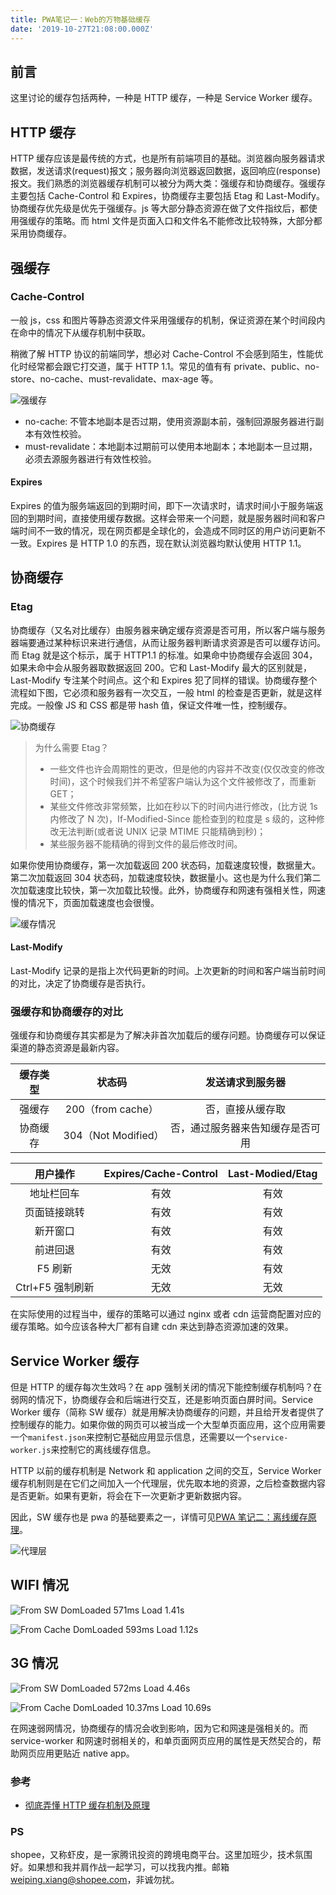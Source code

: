 ```yaml
---
title: PWA笔记一：Web的万物基础缓存
date: '2019-10-27T21:08:00.000Z'
---
```


## 前言

这里讨论的缓存包括两种，一种是 HTTP 缓存，一种是 Service Worker 缓存。

## HTTP 缓存

HTTP 缓存应该是最传统的方式，也是所有前端项目的基础。浏览器向服务器请求数据，发送请求(request)报文；服务器向浏览器返回数据，返回响应(response)报文。我们熟悉的浏览器缓存机制可以被分为两大类：强缓存和协商缓存。强缓存主要包括 Cache-Control 和 Expires，协商缓存主要包括 Etag 和 Last-Modify。协商缓存优先级是优先于强缓存。js 等大部分静态资源在做了文件指纹后，都使用强缓存的策略。而 html 文件是页面入口和文件名不能修改比较特殊，大部分都采用协商缓存。

## 强缓存

### Cache-Control

一般 js，css 和图片等静态资源文件采用强缓存的机制，保证资源在某个时间段内在命中的情况下从缓存机制中获取。

稍微了解 HTTP 协议的前端同学，想必对 Cache-Control 不会感到陌生，性能优化时经常都会跟它打交道，属于 HTTP 1.1。常见的值有有 private、public、no-store、no-cache、must-revalidate、max-age 等。

![强缓存](https://brandonxiang.top/img/pwa-cache1.png)

- no-cache: 不管本地副本是否过期，使用资源副本前，强制回源服务器进行副本有效性校验。
- must-revalidate：本地副本过期前可以使用本地副本；本地副本一旦过期，必须去源服务器进行有效性校验。

#### Expires

Expires 的值为服务端返回的到期时间，即下一次请求时，请求时间小于服务端返回的到期时间，直接使用缓存数据。这样会带来一个问题，就是服务器时间和客户端时间不一致的情况，现在网页都是全球化的，会造成不同时区的用户访问更新不一致。Expires 是 HTTP 1.0 的东西，现在默认浏览器均默认使用 HTTP 1.1。

## 协商缓存

### Etag

协商缓存（又名对比缓存）由服务器来确定缓存资源是否可用，所以客户端与服务器端要通过某种标识来进行通信，从而让服务器判断请求资源是否可以缓存访问。而 Etag 就是这个标示，属于 HTTP1.1 的标准。如果命中协商缓存会返回 304，如果未命中会从服务器取数据返回 200。它和 Last-Modify 最大的区别就是，Last-Modify 专注某个时间点。这个和 Expires 犯了同样的错误。协商缓存整个流程如下图，它必须和服务器有一次交互，一般 html 的检查是否更新，就是这样完成。一般像 JS 和 CSS 都是带 hash 值，保证文件唯一性，控制缓存。

![协商缓存](https://brandonxiang.top/img/pwa-cache2.png)

> 为什么需要 Etag？
>
> - 一些文件也许会周期性的更改，但是他的内容并不改变(仅仅改变的修改时间)，这个时候我们并不希望客户端认为这个文件被修改了，而重新 GET；
> - 某些文件修改非常频繁，比如在秒以下的时间内进行修改，(比方说 1s 内修改了 N 次)，If-Modified-Since 能检查到的粒度是 s 级的，这种修改无法判断(或者说 UNIX 记录 MTIME 只能精确到秒)；
> - 某些服务器不能精确的得到文件的最后修改时间。

如果你使用协商缓存，第一次加载返回 200 状态码，加载速度较慢，数据量大。第二次加载返回 304 状态码，加载速度较快，数据量小。这也是为什么我们第二次加载速度比较快，第一次加载比较慢。此外，协商缓存和网速有强相关性，网速慢的情况下，页面加载速度也会很慢。

![缓存情况](https://brandonxiang.top/img/cache-condition.png)

#### Last-Modify

Last-Modify 记录的是指上次代码更新的时间。上次更新的时间和客户端当前时间的对比，决定了协商缓存是否执行。

### 强缓存和协商缓存的对比

强缓存和协商缓存其实都是为了解决非首次加载后的缓存问题。协商缓存可以保证渠道的静态资源是最新内容。

| 缓存类型 |       状态码        |         发送请求到服务器         |
| :------: | :-----------------: | :------------------------------: |
|  强缓存  |  200（from cache）  |         否，直接从缓存取         |
| 协商缓存 | 304（Not Modified） | 否，通过服务器来告知缓存是否可用 |

|     用户操作     | Expires/Cache-Control | Last-Modied/Etag |
| :--------------: | :-------------------: | :--------------: |
|    地址栏回车    |         有效          |       有效       |
|   页面链接跳转   |         有效          |       有效       |
|     新开窗口     |         有效          |       有效       |
|     前进回退     |         有效          |       有效       |
|     F5 刷新      |         无效          |       有效       |
| Ctrl+F5 强制刷新 |         无效          |       无效       |

在实际使用的过程当中，缓存的策略可以通过 nginx 或者 cdn 运营商配置对应的缓存策略。如今应该各种大厂都有自建 cdn 来达到静态资源加速的效果。

## Service Worker 缓存

但是 HTTP 的缓存每次生效吗？在 app 强制关闭的情况下能控制缓存机制吗？在弱网的情况下，协商缓存会和后端进行交互，还是影响页面白屏时间。Service Worker 缓存（简称 SW 缓存）就是用解决协商缓存的问题，并且给开发者提供了控制缓存的能力。如果你做的网页可以被当成一个大型单页面应用，这个应用需要一个`manifest.json`来控制它基础应用显示信息，还需要以一个`service-worker.js`来控制它的离线缓存信息。

HTTP 以前的缓存机制是 Network 和 application 之间的交互，Service Worker 缓存机制则是在它们之间加入一个代理层，优先取本地的资源，之后检查数据内容是否更新。如果有更新，将会在下一次更新才更新数据内容。

因此，SW 缓存也是 pwa 的基础要素之一，详情可见[PWA 笔记二：离线缓存原理](https://brandonxiang.top/blog/pwa2)。

![代理层](https://brandonxiang.top/img/service-worker.png)

## WIFI 情况

![From SW DomLoaded 571ms Load 1.41s](https://brandonxiang.top/img/cache-from-sw.png)

![From Cache DomLoaded 593ms Load 1.12s](https://brandonxiang.top/img/cache-from-http.png)

## 3G 情况

![From SW DomLoaded 572ms Load 4.46s](https://brandonxiang.top/img/cache-from-sw-3g.png)

![From Cache DomLoaded 10.37ms Load 10.69s](https://brandonxiang.top/img/cache-from-http-3g.png)

在网速弱网情况，协商缓存的情况会收到影响，因为它和网速是强相关的。而 service-worker 和网速时弱相关的，和单页面网页应用的属性是天然契合的，帮助网页应用更贴近 native app。

### 参考

- [彻底弄懂 HTTP 缓存机制及原理](https://www.cnblogs.com/chenqf/p/6386163.html)

### PS

shopee，又称虾皮，是一家腾讯投资的跨境电商平台。这里加班少，技术氛围好。如果想和我并肩作战一起学习，可以找我内推。邮箱[weiping.xiang@shopee.com](mailto:weiping.xiang@shopee.com)，非诚勿扰。
